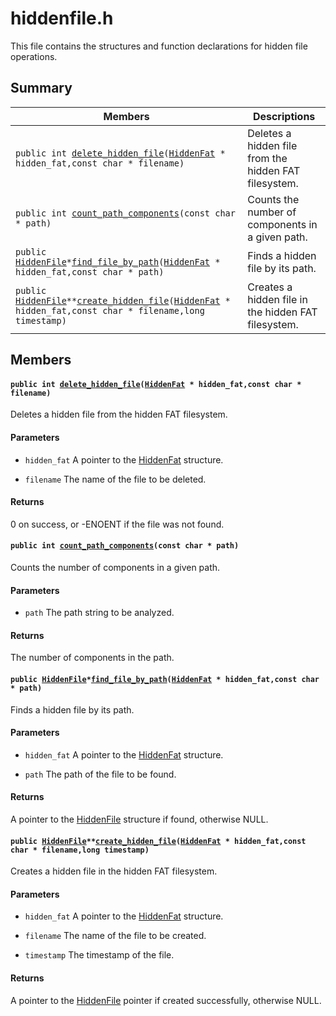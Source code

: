# hiddenfile.h

This file contains the structures and function declarations for hidden file operations.

## Summary

 Members                        | Descriptions                                
--------------------------------|---------------------------------------------
`public int `[`delete_hidden_file`](#group__hiddenfile_1ga1b6af287c5fd23063b62c72a3bdac3ab)`(`[`HiddenFat`](#structHiddenFat)` * hidden_fat,const char * filename)`            | Deletes a hidden file from the hidden FAT filesystem.
`public int `[`count_path_components`](#group__hiddenfile_1ga15ad97f3f11ca281808f9bf0e32db5be)`(const char * path)`            | Counts the number of components in a given path.
`public `[`HiddenFile`](#structHiddenFile)` * `[`find_file_by_path`](#group__hiddenfile_1ga62a86090d8eb7104b665dda1c7ea7e58)`(`[`HiddenFat`](#structHiddenFat)` * hidden_fat,const char * path)`            | Finds a hidden file by its path.
`public `[`HiddenFile`](#structHiddenFile)` ** `[`create_hidden_file`](#group__hiddenfile_1gaf5053a4b545f4e6dad4353492493eccb)`(`[`HiddenFat`](#structHiddenFat)` * hidden_fat,const char * filename,long timestamp)`            | Creates a hidden file in the hidden FAT filesystem.

## Members

#### `public int `[`delete_hidden_file`](#group__hiddenfile_1ga1b6af287c5fd23063b62c72a3bdac3ab)`(`[`HiddenFat`](#structHiddenFat)` * hidden_fat,const char * filename)` 

Deletes a hidden file from the hidden FAT filesystem.

#### Parameters
* `hidden_fat` A pointer to the [HiddenFat](#structHiddenFat) structure. 

* `filename` The name of the file to be deleted. 

#### Returns
0 on success, or -ENOENT if the file was not found.

#### `public int `[`count_path_components`](#group__hiddenfile_1ga15ad97f3f11ca281808f9bf0e32db5be)`(const char * path)` 

Counts the number of components in a given path.

#### Parameters
* `path` The path string to be analyzed. 

#### Returns
The number of components in the path.

#### `public `[`HiddenFile`](#structHiddenFile)` * `[`find_file_by_path`](#group__hiddenfile_1ga62a86090d8eb7104b665dda1c7ea7e58)`(`[`HiddenFat`](#structHiddenFat)` * hidden_fat,const char * path)` 

Finds a hidden file by its path.

#### Parameters
* `hidden_fat` A pointer to the [HiddenFat](#structHiddenFat) structure. 

* `path` The path of the file to be found. 

#### Returns
A pointer to the [HiddenFile](#structHiddenFile) structure if found, otherwise NULL.

#### `public `[`HiddenFile`](#structHiddenFile)` ** `[`create_hidden_file`](#group__hiddenfile_1gaf5053a4b545f4e6dad4353492493eccb)`(`[`HiddenFat`](#structHiddenFat)` * hidden_fat,const char * filename,long timestamp)` 

Creates a hidden file in the hidden FAT filesystem.

#### Parameters
* `hidden_fat` A pointer to the [HiddenFat](#structHiddenFat) structure. 

* `filename` The name of the file to be created. 

* `timestamp` The timestamp of the file. 

#### Returns
A pointer to the [HiddenFile](#structHiddenFile) pointer if created successfully, otherwise NULL.

